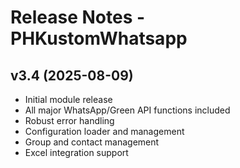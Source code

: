 # Release Notes - PHKustomWhatsapp

## v3.4 (2025-08-09)
- Initial module release
- All major WhatsApp/Green API functions included
- Robust error handling
- Configuration loader and management
- Group and contact management
- Excel integration support
